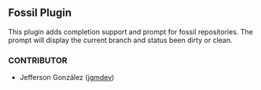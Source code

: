 ## Fossil Plugin

This plugin adds completion support and prompt for fossil repositories. The
prompt will display the current branch and status been dirty or clean.

### CONTRIBUTOR

-   Jefferson González ([jgmdev](https://github.com/jgmdev))
